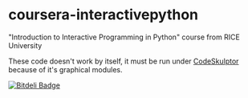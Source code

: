 coursera-interactivepython
==========================

"Introduction to Interactive Programming in Python" course from RICE University

These code doesn't work by itself, it must be run under [CodeSkulptor](http://www.codeskulptor.org)
because of it's graphical modules.

[![Bitdeli Badge](https://d2weczhvl823v0.cloudfront.net/serginator/coursera-interactivepython/trend.png)](https://bitdeli.com/free "Bitdeli Badge")
